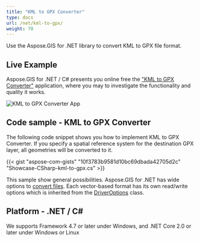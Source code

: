 ```yaml
---
title: "KML to GPX Converter"
type: docs
url: /net/kml-to-gpx/
weight: 70
---
```


Use the Aspose.GIS for .NET library to convert KML to GPX file format.

## **Live Example**

Aspose.GIS for .NET / C# presents you online free the ["KML to GPX Converter"](https://products.aspose.app/gis/conversion/kml-to-gpx) application, where you may to investigate the functionality and quality it works.

![KML to GPX Converter App](conversion.png)

## **Code sample - KML to GPX Converter**

The following code snippet shows you how to implement KML to GPX Converter. If you specify a spatial reference system for the destination GPX layer, all geometries will be converted to it. 

{{< gist "aspose-com-gists" "10f3783b9581d10bc69dbada42705d2c" "Showcase-CSharp-kml-to-gpx.cs" >}}

This sample show general possibilities. Aspose.GIS for .NET has wide options to [convert files](https://docs.aspose.com/gis/net/vector-layers/). Each vector-based format has its own read/write options which is inherited from the [DriverOptions](https://reference.aspose.com/gis/net/aspose.gis/driveroptions) class.

## **Platform - .NET / C#**

We supports Framework 4.7 or later under Windows, and .NET Core 2.0 or later under Windows or Linux
